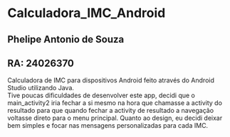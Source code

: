 # Calculadora_IMC_Android
## Phelipe Antonio de Souza
## RA: 24026370
Calculadora de IMC para dispositivos Android feito através do Android Studio utilizando Java.<br>
Tive poucas dificuldades de desenvolver este app, decidi que o main_activity2 iria fechar a si mesmo na hora que chamasse a activity do resultado para que quando fechar a activity de resultado a navegação voltasse direto para o menu principal. Quanto ao design, eu decidi deixar bem simples e focar nas mensagens personalizadas para cada IMC.
